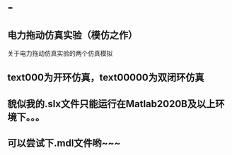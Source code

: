 # -
## 电力拖动仿真实验（模仿之作）
关于电力拖动仿真实验的两个仿真模拟
## text000为开环仿真，text00000为双闭环仿真
## 貌似我的.slx文件只能运行在Matlab2020B及以上环境下。。。
## 可以尝试下.mdl文件哟~~~
